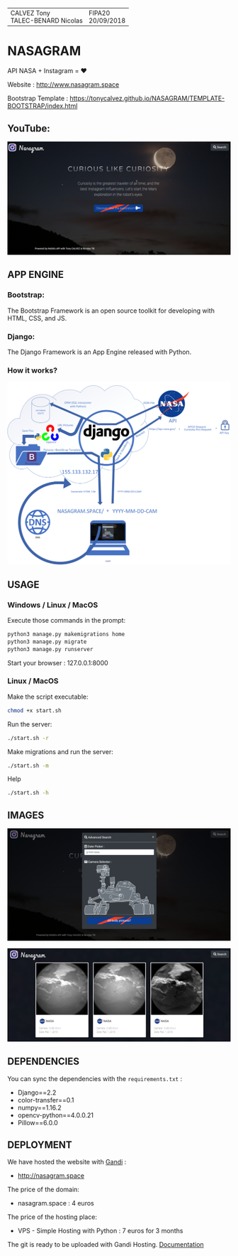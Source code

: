 <table>
    <tr>
        <td>CALVEZ Tony </br>TALEC-BENARD Nicolas</td>
		<td>FIPA20 </br>20/09/2018</td>
</table>

# NASAGRAM

API NASA + Instagram = ❤️

Website : http://www.nasagram.space

Bootstrap Template : https://tonycalvez.github.io/NASAGRAM/TEMPLATE-BOOTSTRAP/index.html 


## YouTube:
[![Watch the video](/image-github/nasagram-img1.png)](https://youtu.be/ywyi1HVHGtE)

<div style="page-break-after: always;"></div>

## APP ENGINE

### Bootstrap:

The Bootstrap Framework is an open source toolkit for developing with HTML, CSS, and JS. 



### Django:

The Django Framework is an App Engine released with Python. 



### How it works?

![](image-github/draw.png)

<div style="page-break-after: always;"></div>

## USAGE

### Windows / Linux / MacOS
Execute those commands in the prompt:
~~~bash
python3 manage.py makemigrations home
python3 manage.py migrate
python3 manage.py runserver
~~~

Start your browser : 127.0.0.1:8000



### Linux / MacOS

Make the script executable:

```bash
chmod +x start.sh
```

Run the server:

```bash
./start.sh -r
```

Make migrations and run the server:

```bash
./start.sh -m
```

Help

```bash
./start.sh -h
```

<div style="page-break-after: always;"></div>

## IMAGES

![](/image-github/nasagram-img2.png)

![](/image-github/nasagram-img3.png)

<div style="page-break-after: always;"></div>

## DEPENDENCIES

You can sync the dependencies with the `requirements.txt` : 

  * Django==2.2
  * color-transfer==0.1
  * numpy==1.16.2
  * opencv-python==4.0.0.21
  * Pillow==6.0.0



## DEPLOYMENT

We have hosted the website with [Gandi](https://www.gandi.net/fr) : 

- http://nasagram.space

  

The price of the domain: 

- nasagram.space : 4 euros

  

The price of the hosting place: 

- VPS - Simple Hosting with Python : 7 euros for 3 months



The git is ready to be uploaded with Gandi Hosting. [Documentation](https://docs.gandi.net/fr/simple_hosting/langages/python.html)


